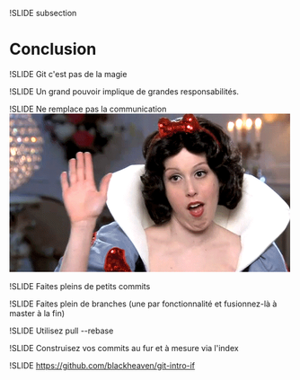 !SLIDE subsection
# Conclusion #

!SLIDE
Git c'est pas de la magie

!SLIDE
Un grand pouvoir implique de grandes responsabilités.

!SLIDE
Ne remplace pas la communication
![Travail d'équipe](equipe.gif)

!SLIDE
Faites pleins de petits commits

!SLIDE
Faites plein de branches (une par fonctionnalité et fusionnez-là à master à la fin)

!SLIDE
Utilisez pull --rebase

!SLIDE
Construisez vos commits au fur et à mesure via l'index

!SLIDE
https://github.com/blackheaven/git-intro-if

